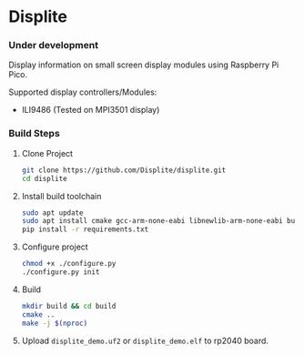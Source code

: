 # Displite

### Under development

Display information on small screen display modules using Raspberry Pi Pico. 

Supported display controllers/Modules:

- ILI9486 (Tested on MPI3501 display)

### Build Steps

1. Clone Project

    ```bash
    git clone https://github.com/Displite/displite.git
    cd displite
    ```
2. Install build toolchain

    ```bash
    sudo apt update
    sudo apt install cmake gcc-arm-none-eabi libnewlib-arm-none-eabi build-essential git libstdc++-arm-none-eabi-newlib
    pip install -r requirements.txt
    ```

3. Configure project

    ```bash
    chmod +x ./configure.py
    ./configure.py init
    ```

4. Build

    ```bash
    mkdir build && cd build
    cmake ..
    make -j $(nproc)
    ```

5. Upload `displite_demo.uf2` or `displite_demo.elf` to rp2040 board.